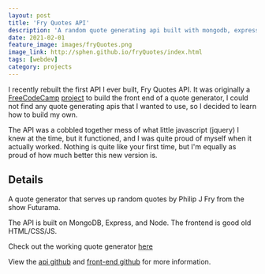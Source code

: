```yaml
---
layout: post
title: 'Fry Quotes API'
description: 'A random quote generating api built with mongodb, express, and nodejs.'
date: 2021-02-01
feature_image: images/fryQuotes.png
image_link: http://sphen.github.io/fryQuotes/index.html
tags: [webdev]
category: projects
---
```


I recently rebuilt the first API I ever built, Fry Quotes API. It was originally a [FreeCodeCamp](https://www.freecodecamp.org) [project](https://www.freecodecamp.org/learn/front-end-libraries/front-end-libraries-projects/build-a-random-quote-machine) to build the front end of a quote generator, I could not find any quote generating apis that I wanted to use, so I decided to learn how to build my own.

<!--more-->

The API was a cobbled together mess of what little javascript (jquery) I knew at the time, but it functioned, and I was quite proud of myself when it actually worked. Nothing is quite like your first time, but I'm equally as proud of how much better this new version is.

## Details

A quote generator that serves up random quotes by Philip J Fry from the show Futurama.

The API is built on MongoDB, Express, and Node. The frontend is good old HTML/CSS/JS.

Check out the working quote generator [here](http://sphen.github.io/fryQuotes/index.html)

View the [api github](https://github.com/sphen/fry-quotes-api) and [front-end github](https://github.com/sphen/fry-quotes-frontend) for more information.
